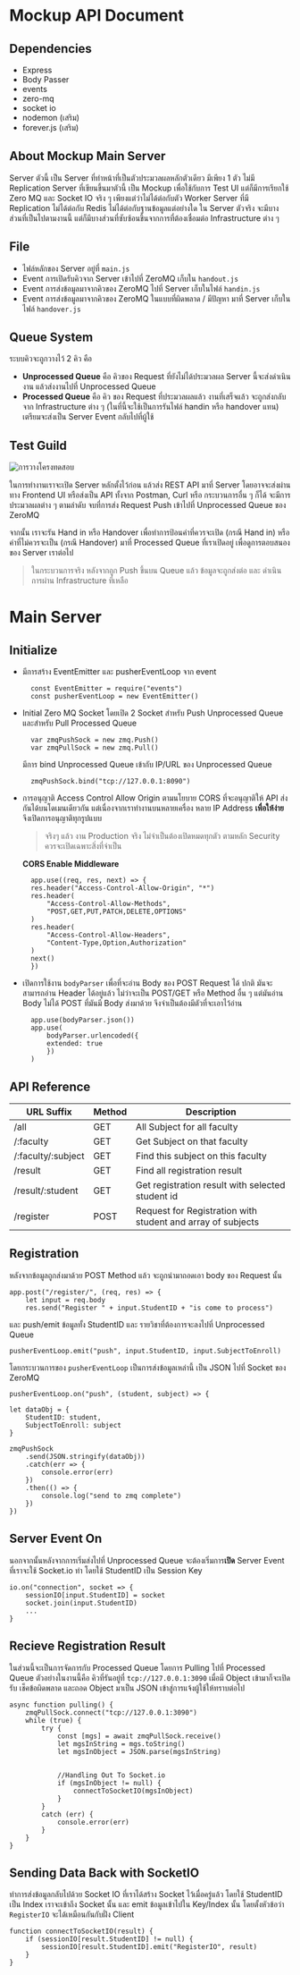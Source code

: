 # Mockup API Document

## Dependencies

- Express
- Body Passer
- events
- zero-mq
- socket io
- nodemon (เสริม)
- forever.js (เสริม)

## About Mockup Main Server

Server ตัวนี้ เป็น Server ที่ทำหน้าที่เป็นตัวประมวลผลหลักตัวเดียว มีเพียง 1 ตัว ไม่มี Replication Server ที่เขียนขึ้นมาตัวนี้ เป็น Mockup เพื่อใช้กับการ Test UI แต่ก็มีการเรียกใช้ Zero MQ และ Socket IO จริง ๆ เพียงแต่ว่าไม่ได้ต่อกับตัว Worker Server ที่มี Replication ไม่ได้ต่อกับ Redis ไม่ได้ต่อกับฐานข้อมูลแต่อย่างใด ใน Server ตัวจริง จะมีบางส่วนที่เป็นไปตามงานนี้ แต่ก็มีบางส่วนที่ซับซ้อนขึ้นจากการที่ต้องเชื่อมต่อ Infrastructure ต่าง ๆ

## File

- ไฟล์หลักของ Server อยู่ที่ `main.js`
- Event การเปิดรับคิวจาก Server เข้าไปที่ ZeroMQ เก็บใน `handout.js`
- Event การส่งข้อมูลมาจากคิวของ ZeroMQ ไปที่ Server เก็บในไฟล์ `handin.js`
- Event การส่งข้อมูลมาจากคิวของ ZeroMQ ในแบบที่ผิดพลาด / มีปัญหา มาที่ Server เก็บในไฟล์ `handover.js`

## Queue System

ระบบคิวจะถูกวางไว้ 2 คิว คือ

- **Unprocessed Queue** คือ คิวของ Request ที่ยังไม่ได้ประมวลผล Server นี้จะส่งดำเนินงาน แล้วส่งงานไปที่ Unprocessed Queue
- **Processed Queue** คือ คิว ของ Request ที่ประมวลผลแล้ว งานที่เสร็จแล้ว จะถูกส่งกลับจาก Infrastructure ต่าง ๆ (ในที่นี้จะใช้เป็นการรันไฟล์ handin หรือ handover แทน) เตรียมจะส่งเป็น Server Event กลับไปที่ผู้ใช้

## Test Guild

![การวางโครงทดสอบ](MockupAPIReg19.png)

ในการทำงานเราจะเปิด Server หลักตั้งไว้ก่อน แล้วส่ง REST API มาที่ Server โดยอาจจะส่งผ่านทาง Frontend UI หรือส่งเป็น API ทั้งจาก Postman, Curl หรือ กระบวนการอื่น ๆ ก็ได้ จะมีการประมวลผลต่าง ๆ ตามลำดับ จบที่การส่ง Request Push เข้าไปที่ Unprocessed Queue ของ ZeroMQ

จากนั้น เราจะรัน Hand in หรือ Handover เพื่อทำการป้อนค่าที่ควรจะเปิด (กรณี Hand in) หรือ ค่าที่ไม่ควรจะเป็น (กรณี Handover) มาที่ Processed Queue ที่เราเปิดอยู่ เพื่อดูการตอบสนองของ Server เราต่อไป

> ในกระบวนการจริง หลังจากถูก Push ขึ้นบน Queue แล้ว ข้อมูลจะถูกส่งต่อ และ ดำเนินการผ่าน Infrastructure ที่เหลือ

# Main Server

## Initialize

- มีการสร้าง EventEmitter และ pusherEventLoop จาก event

        const EventEmitter = require("events")
        const pusherEventLoop = new EventEmitter()

- Initial Zero MQ Socket โดยเปิด 2 Socket สำหรับ Push Unprocessed Queue และสำหรับ Pull Processed Queue

        var zmqPushSock = new zmq.Push()
        var zmqPullSock = new zmq.Pull()

  มีการ bind Unprocessed Queue เข้ากับ IP/URL ของ Unprocessed Queue

        zmqPushSock.bind("tcp://127.0.0.1:8090")

- การอนุญาติ Access Control Allow Origin ตามนโยบาย CORS ที่จะอนุญาติให้ API ส่งกันได้บนโดเมนเดียวกัน แต่เนื่องจากเราทำงานบนหลายเครื่อง หลาย IP Address **เพื่อให้ง่าย** จึงเปิดการอนุญาติทุกรูปแบบ

  > จริงๆ แล้ว งาน Production จริง ไม่จำเป็นต้องเปิดหมดทุกตัว ตามหลัก Security ควรจะเปิดเฉพาะสิ่งที่จำเป็น

  **CORS Enable Middleware**

        app.use((req, res, next) => {
        res.header("Access-Control-Allow-Origin", "*")
        res.header(
            "Access-Control-Allow-Methods",
            "POST,GET,PUT,PATCH,DELETE,OPTIONS"
        )
        res.header(
            "Access-Control-Allow-Headers",
            "Content-Type,Option,Authorization"
        )
        next()
        })

- เปิดการใช้งาน `bodyParser` เพื่อที่จะอ่าน Body ของ POST Request ได้ ปกติ มันจะสามารถอ่าน Header ได้อยู่แล้ว ไม่ว่าจะเป็น POST/GET หรือ Method อื่น ๆ แต่มันอ่าน Body ไม่ได้ POST ที่มันมี Body ส่งมาด้วย จึงจำเป็นต้องมีตัวที่จะเอาไว้อ่าน

        app.use(bodyParser.json())
        app.use(
            bodyParser.urlencoded({
            extended: true
            })
        )

## API Reference

| URL Suffix         | Method | Description                                                 |
| ------------------ | ------ | ----------------------------------------------------------- |
| /all               | GET    | All Subject for all faculty                                 |
| /:faculty          | GET    | Get Subject on that faculty                                 |
| /:faculty/:subject | GET    | Find this subject on this faculty                           |
| /result            | GET    | Find all registration result                                |
| /result/:student   | GET    | Get registration result with selected student id            |
| /register          | POST   | Request for Registration with student and array of subjects |

## Registration

หลังจากข้อมูลถูกส่งมาด้วย POST Method แล้ว จะถูกนำมาถอดเอา body ของ Request นั้น

    app.post("/register/", (req, res) => {
        let input = req.body
        res.send("Register " + input.StudentID + "is come to process")

และ push/emit ข้อมูลทั้ง StudentID และ รายวิชาที่ต้องการจะลงไปที่ Unprocessed Queue

    pusherEventLoop.emit("push", input.StudentID, input.SubjectToEnroll)

โดยกระบวนการของ `pusherEventLoop` เป็นการส่งข้อมูลเหล่านี้ เป็น JSON ไปที่ Socket ของ ZeroMQ

    pusherEventLoop.on("push", (student, subject) => {

    let dataObj = {
        StudentID: student,
        SubjectToEnroll: subject
    }

    zmqPushSock
        .send(JSON.stringify(dataObj))
        .catch(err => {
            console.error(err)
        })
        .then(() => {
            console.log("send to zmq complete")
        })
    })

## Server Event On

นอกจากนั้นหลังจากการเริ่มส่งไปที่ Unprocessed Queue จะต้องเริ่มการ**เปิด** Server Event ที่เราจะใช้ Socket.io ทำ โดยใช้ StudentID เป็น Session Key

    io.on("connection", socket => {
        sessionIO[input.StudentID] = socket
        socket.join(input.StudentID)
        ...
    }

## Recieve Registration Result

ในส่วนนี้จะเป็นการจัดการกับ Processed Queue โดยการ Pulling ไปที่ Processed Queue ตัวอย่างในงานนี้คือ คิวที่รันอยู่ที่ `tcp://127.0.0.1:3090` เมื่อมี Object เข้ามาก็จะเปิดรับ เช็คข้อผิดพลาด และถอด Object มาเป็น JSON เข้าสู่การแจ้งผู้ใช้ให้ทราบต่อไป

    async function pulling() {
        zmqPullSock.connect("tcp://127.0.0.1:3090")
        while (true) {
            try {
                const [mgs] = await zmqPullSock.receive()
                let mgsInString = mgs.toString()
                let mgsInObject = JSON.parse(mgsInString)


                //Handling Out To Socket.io
                if (mgsInObject != null) {
                    connectToSocketIO(mgsInObject)
                }
            }
            catch (err) {
                console.error(err)
            }
        }
    }

## Sending Data Back with SocketIO

ทำการส่งข้อมูลกลับไปด้วย Socket IO ที่เราได้สร้าง Socket ไว้เมื่อครู่แล้ว โดยใช้ StudentID เป็น Index เราจะเข้าถึง Socket นั้น และ emit ข้อมูลเข้าไปใน Key/Index นั้น โดยตั้งหัวข้อว่า `RegisterIO` จะได้เหมือนกันกับฝั่ง Client

    function connectToSocketIO(result) {
        if (sessionIO[result.StudentID] != null) {
            sessionIO[result.StudentID].emit("RegisterIO", result)
        }
    }
